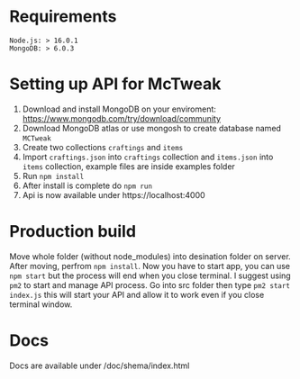 # Requirements

```
Node.js: > 16.0.1
MongoDB: > 6.0.3
```

# Setting up API for McTweak

1. Download and install MongoDB on your enviroment: https://www.mongodb.com/try/download/community
2. Download MongoDB atlas or use mongosh to create database named `MCTweak`
3. Create two collections `craftings` and `items`
4. Import `craftings.json` into `craftings` collection and `items.json` into `items` collection, example files are inside examples folder
5. Run `npm install`
6. After install is complete do `npm run`
7. Api is now available under https://localhost:4000

# Production build

Move whole folder (without node_modules) into desination folder on server. After moving, perfrom `npm install`. Now you have to start app, you can use `npm start` but the process will end when you close terminal. I suggest using `pm2` to start and manage API process. Go into src folder then type `pm2 start index.js` this will start your API and allow it to work even if you close terminal window.

# Docs

Docs are available under /doc/shema/index.html
